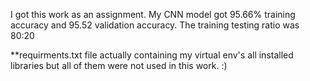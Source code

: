 I got this work as an assignment.
My CNN model got 95.66% training accuracy and 95.52 validation accuracy.
The training testing ratio was 80:20

**requirments.txt file actually containing my virtual env's all installed libraries but all of them were not used in this work. :) 
